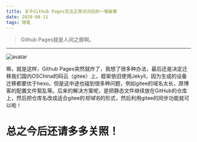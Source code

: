 ```yaml
---
title: 关于Github Pages无法正常访问后的一堆破事
date: 2020-08-11
tags: 随笔  
---
```



> Github Pages就是人间之屑啊。

-----
![avatar](https://s1.ax1x.com/2020/08/11/aO92zn.jpg)

  嘛，就是这样，Github Pages突然就炸了，我想了很多种办法，最后还是决定迁移我们国内OSChina的码云（gitee）上，框架依旧使用Jekyll，因为生成的设备迁移都要优于hexo。但是这中途也碰到很多种问题，例如gitee的域名太长，原博客的配置文件絮乱等。后来的解决方案呢，是把静态文件继续放在GitHub的仓库上，然后把仓库名改成适合gitee的*短域名*的形式，然后利用gitee的同步功能就可以啦！

# 总之今后还请多多关照！